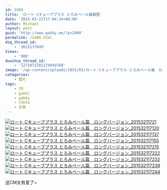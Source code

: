 ```yaml
---
id: 2408
title: 'ロート Cキューブプラス とろみベール篇截图'
date: '2015-03-21T17:04:34+08:00'
author: Michael
layout: post
guid: 'http://www.gakky.me/?p=2408'
permalink: /2408.html
dsq_thread_id:
    - '3615117849'
Views:
    - '980'
duoshuo_thread_id:
    - '1272072281174049768'
image: '/wp-content/uploads/2015/03/ロート-Cキューブプラス-とろみベール篇　ロングバージョン_201532117244.jpg'
categories:
    - 图片
tags:
    - CM
    - gakki
    - gakky
    - rohto
    - 乐敦
---
```


[![ロート Cキューブプラス とろみベール篇　ロングバージョン_20153211721](http://www.yui-aragaki.org/wp-content/uploads/2015/03/ロート-Cキューブプラス-とろみベール篇　ロングバージョン_20153211721.jpg)](http://www.yui-aragaki.org/wp-content/uploads/2015/03/ロート-Cキューブプラス-とろみベール篇　ロングバージョン_20153211721.jpg "ロート Cキューブプラス とろみベール篇　ロングバージョン_20153211721") [![ロート Cキューブプラス とろみベール篇　ロングバージョン_201532117120](http://www.yui-aragaki.org/wp-content/uploads/2015/03/ロート-Cキューブプラス-とろみベール篇　ロングバージョン_201532117120.jpg)](http://www.yui-aragaki.org/wp-content/uploads/2015/03/ロート-Cキューブプラス-とろみベール篇　ロングバージョン_201532117120.jpg "ロート Cキューブプラス とろみベール篇　ロングバージョン_201532117120") [![ロート Cキューブプラス とろみベール篇　ロングバージョン_201532117137](http://www.yui-aragaki.org/wp-content/uploads/2015/03/ロート-Cキューブプラス-とろみベール篇　ロングバージョン_201532117137.jpg)](http://www.yui-aragaki.org/wp-content/uploads/2015/03/ロート-Cキューブプラス-とろみベール篇　ロングバージョン_201532117137.jpg "ロート Cキューブプラス とろみベール篇　ロングバージョン_201532117137") [![ロート Cキューブプラス とろみベール篇　ロングバージョン_201532117155](http://www.yui-aragaki.org/wp-content/uploads/2015/03/ロート-Cキューブプラス-とろみベール篇　ロングバージョン_201532117155.jpg)](http://www.yui-aragaki.org/wp-content/uploads/2015/03/ロート-Cキューブプラス-とろみベール篇　ロングバージョン_201532117155.jpg "ロート Cキューブプラス とろみベール篇　ロングバージョン_201532117155") [![ロート Cキューブプラス とろみベール篇　ロングバージョン_201532117215](http://www.yui-aragaki.org/wp-content/uploads/2015/03/ロート-Cキューブプラス-とろみベール篇　ロングバージョン_201532117215.jpg)](http://www.yui-aragaki.org/wp-content/uploads/2015/03/ロート-Cキューブプラス-とろみベール篇　ロングバージョン_201532117215.jpg "ロート Cキューブプラス とろみベール篇　ロングバージョン_201532117215") [![ロート Cキューブプラス とろみベール篇　ロングバージョン_201532117222](http://www.yui-aragaki.org/wp-content/uploads/2015/03/ロート-Cキューブプラス-とろみベール篇　ロングバージョン_201532117222.jpg)](http://www.yui-aragaki.org/wp-content/uploads/2015/03/ロート-Cキューブプラス-とろみベール篇　ロングバージョン_201532117222.jpg "ロート Cキューブプラス とろみベール篇　ロングバージョン_201532117222") [![ロート Cキューブプラス とろみベール篇　ロングバージョン_201532117232](http://www.yui-aragaki.org/wp-content/uploads/2015/03/ロート-Cキューブプラス-とろみベール篇　ロングバージョン_201532117232.jpg)](http://www.yui-aragaki.org/wp-content/uploads/2015/03/ロート-Cキューブプラス-とろみベール篇　ロングバージョン_201532117232.jpg "ロート Cキューブプラス とろみベール篇　ロングバージョン_201532117232") [![ロート Cキューブプラス とろみベール篇　ロングバージョン_201532117239](http://www.yui-aragaki.org/wp-content/uploads/2015/03/ロート-Cキューブプラス-とろみベール篇　ロングバージョン_201532117239.jpg)](http://www.yui-aragaki.org/wp-content/uploads/2015/03/ロート-Cキューブプラス-とろみベール篇　ロングバージョン_201532117239.jpg "ロート Cキューブプラス とろみベール篇　ロングバージョン_201532117239") [![ロート Cキューブプラス とろみベール篇　ロングバージョン_201532117244](http://www.yui-aragaki.org/wp-content/uploads/2015/03/ロート-Cキューブプラス-とろみベール篇　ロングバージョン_201532117244.jpg)](http://www.yui-aragaki.org/wp-content/uploads/2015/03/ロート-Cキューブプラス-とろみベール篇　ロングバージョン_201532117244.jpg "ロート Cキューブプラス とろみベール篇　ロングバージョン_201532117244")

这CM太有爱了~